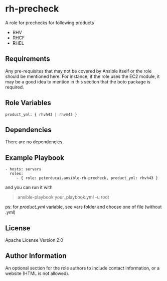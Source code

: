rh-precheck
=========

A role for prechecks for following products

* RHV
* RHCF
* RHEL
  

Requirements
------------

Any pre-requisites that may not be covered by Ansible itself or the role should be mentioned here. For instance, if the role uses the EC2 module, it may be a good idea to mention in this section that the boto package is required.

Role Variables
--------------

```
product_yml: { rhvh43 | rhvm43 }
```

Dependencies
------------

There are no dependencies.

Example Playbook
----------------


```
- hosts: servers
  roles:
     - { role: peterducai.ansible-rh-precheck, product_yml: rhvh43 }
```

and you can run it with

> ansible-playbook your_playbook.yml -u root

ps: for *product_yml* variable, see vars folder and choose one of file (without .yml)


License
-------

Apache License Version 2.0

Author Information
------------------

An optional section for the role authors to include contact information, or a website (HTML is not allowed).
